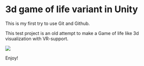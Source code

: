 # 3d game of life variant in Unity
This is my first try to use Git and Github. 

This test project is an old attempt to make a Game of life like 3d visualization with VR-support.

<img src="https://i.imgur.com/zayFBq1.png">

Enjoy!
